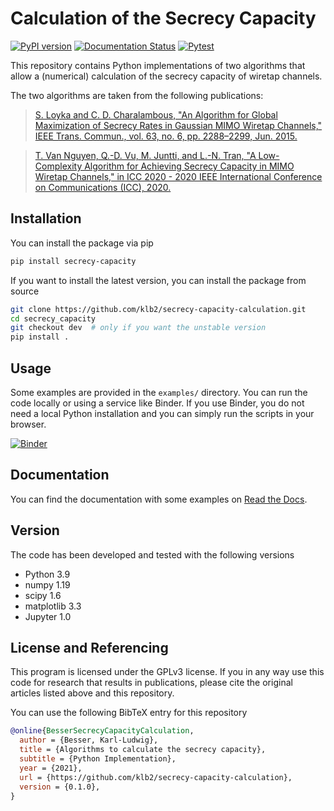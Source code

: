 # Calculation of the Secrecy Capacity

[![PyPI version](https://badge.fury.io/py/secrecy-capacity.svg)](https://badge.fury.io/py/secrecy-capacity)
[![Documentation Status](https://readthedocs.org/projects/secrecy-capacity-calculation/badge/?version=latest)](https://secrecy-capacity-calculation.readthedocs.io/en/latest/?badge=latest)
[![Pytest](https://github.com/klb2/secrecy-capacity-calculation/actions/workflows/pytest.yml/badge.svg)](https://github.com/klb2/secrecy-capacity-calculation/actions/workflows/pytest.yml)


This repository contains Python implementations of two algorithms that allow a
(numerical) calculation of the secrecy capacity of wiretap channels.

The two algorithms are taken from the following publications:
> [S. Loyka and C. D. Charalambous, "An Algorithm for Global Maximization of
> Secrecy Rates in Gaussian MIMO Wiretap Channels," IEEE Trans. Commun., vol.
> 63, no. 6, pp. 2288–2299, Jun.
> 2015.](https://doi.org/10.1109/TCOMM.2015.2424235)

> [T. Van Nguyen, Q.-D. Vu, M. Juntti, and L.-N. Tran, "A Low-Complexity
> Algorithm for Achieving Secrecy Capacity in MIMO Wiretap Channels," in ICC
> 2020 - 2020 IEEE International Conference on Communications (ICC),
> 2020.](https://doi.org/10.1109/ICC40277.2020.9149178)



## Installation
You can install the package via pip
```bash
pip install secrecy-capacity
```

If you want to install the latest version, you can install the
package from source
```bash
git clone https://github.com/klb2/secrecy-capacity-calculation.git
cd secrecy_capacity
git checkout dev  # only if you want the unstable version
pip install .
```


## Usage
Some examples are provided in the `examples/` directory.
You can run the code locally or using a service like Binder. If you use Binder,
you do not need a local Python installation and you can simply run the scripts
in your browser.

[![Binder](https://mybinder.org/badge_logo.svg)](https://mybinder.org/v2/gh/klb2/secrecy-capacity-calculation/HEAD?labpath=examples%2FSecrecy%20Capacity.ipynb)


## Documentation
You can find the documentation with some examples on [Read the
Docs](https://secrecy-capacity-calculation.readthedocs.io/).


## Version
The code has been developed and tested with the following versions

- Python 3.9
- numpy 1.19
- scipy 1.6
- matplotlib 3.3
- Jupyter 1.0



## License and Referencing
This program is licensed under the GPLv3 license. If you in any way use this
code for research that results in publications, please cite the original
articles listed above and this repository.

You can use the following BibTeX entry for this repository
```bibtex
@online{BesserSecrecyCapacityCalculation,
  author = {Besser, Karl-Ludwig},
  title = {Algorithms to calculate the secrecy capacity},
  subtitle = {Python Implementation},
  year = {2021},
  url = {https://github.com/klb2/secrecy-capacity-calculation},
  version = {0.1.0},
}
```
